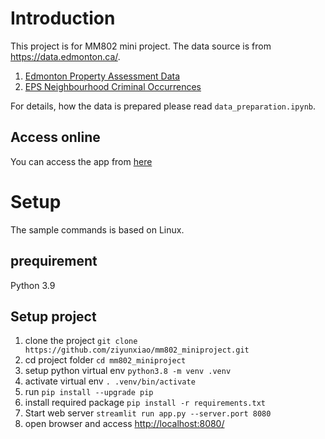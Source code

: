 # Introduction
This project is for MM802 mini project. 
The data source is from https://data.edmonton.ca/.

1. [Edmonton Property Assessment Data](https://data.edmonton.ca/City-Administration/Property-Assessment-Data-Current-Calendar-Year-/q7d6-ambg/data)
2. [EPS Neighbourhood Criminal Occurrences](https://dashboard.edmonton.ca/dataset/EPS-Neighbourhood-Criminal-Occurrences/xthe-mnvi/data)

For details, how the data is prepared please read `data_preparation.ipynb`.


## Access online
You can access the app from [here](https://share.streamlit.io/ziyunxiao/mm802_miniproject/app.py)

# Setup
The sample commands is based on Linux.
## prequirement
Python 3.9

## Setup project
1. clone the project `git clone https://github.com/ziyunxiao/mm802_miniproject.git`
2. cd project folder `cd mm802_miniproject`
3. setup python virtual env `python3.8 -m venv .venv`
4. activate virtual env `. .venv/bin/activate`
5. run `pip install --upgrade pip`
6. install required package `pip install -r requirements.txt`
7. Start web server `streamlit run app.py --server.port 8080`
8. open browser and access [http://localhost:8080/](http://localhost:8080/)

# 
